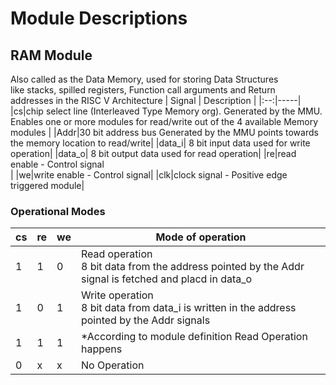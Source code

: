 # Module Descriptions #

## RAM Module ##
Also called as the Data Memory, used for storing Data Structures <br/> like stacks, spilled registers, Function
call arguments and Return <br/>addresses in the RISC V Architecture
| Signal | Description |
|:--:|-----|
|cs|chip select line (Interleaved Type Memory org). Generated by the MMU. Enables one or more modules for read/write out of the 4 available Memory modules |
|Addr|30 bit address bus Generated by the MMU points towards the  memory location to read/write|
|data_i| 8 bit input data used for write operation|
|data_o| 8 bit output data used for read operation| 
|re|read enable - Control signal <br/>|
|we|write enable - Control signal|
|clk|clock signal - Positive edge triggered module|
### Operational Modes ###
|cs|re|we|Mode of operation|
|---|---|---|---|
|1|1|0|Read operation<br/>8 bit data from the address pointed by the Addr signal is fetched and placd in data_o|
|1|0|1|Write operation<br/>8 bit data from data_i is written in the address pointed by the Addr signals
|1|1|1| *According to module definition Read Operation happens|
|0|x|x| No Operation|
